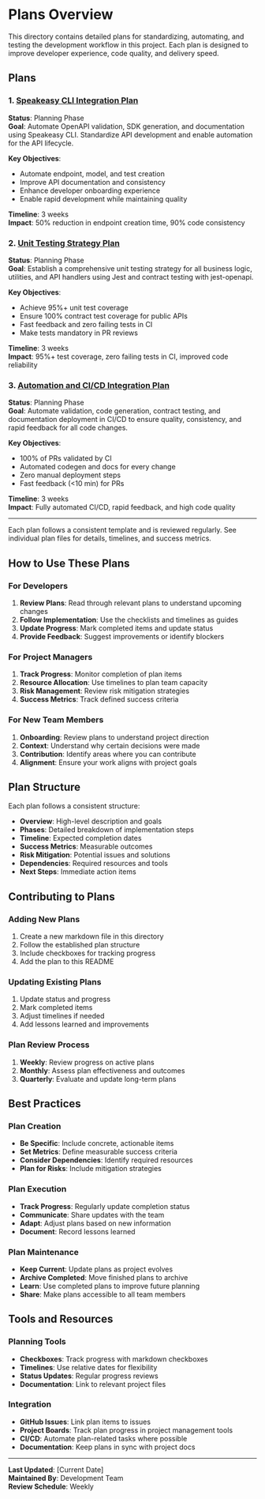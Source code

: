 # Plans Overview

This directory contains detailed plans for standardizing, automating, and testing the development workflow in this project. Each plan is designed to improve developer experience, code quality, and delivery speed.

## Plans

### 1. [Speakeasy CLI Integration Plan](./01-speakeasy-integration.md)
**Status**: Planning Phase  
**Goal**: Automate OpenAPI validation, SDK generation, and documentation using Speakeasy CLI. Standardize API development and enable automation for the API lifecycle.

**Key Objectives**:
- Automate endpoint, model, and test creation
- Improve API documentation and consistency
- Enhance developer onboarding experience
- Enable rapid development while maintaining quality

**Timeline**: 3 weeks  
**Impact**: 50% reduction in endpoint creation time, 90% code consistency

### 2. [Unit Testing Strategy Plan](./02-unit-testing-strategy.md)
**Status**: Planning Phase  
**Goal**: Establish a comprehensive unit testing strategy for all business logic, utilities, and API handlers using Jest and contract testing with jest-openapi.

**Key Objectives**:
- Achieve 95%+ unit test coverage
- Ensure 100% contract test coverage for public APIs
- Fast feedback and zero failing tests in CI
- Make tests mandatory in PR reviews

**Timeline**: 3 weeks  
**Impact**: 95%+ test coverage, zero failing tests in CI, improved code reliability

### 3. [Automation and CI/CD Integration Plan](./03-automation-and-ci.md)
**Status**: Planning Phase  
**Goal**: Automate validation, code generation, contract testing, and documentation deployment in CI/CD to ensure quality, consistency, and rapid feedback for all code changes.

**Key Objectives**:
- 100% of PRs validated by CI
- Automated codegen and docs for every change
- Zero manual deployment steps
- Fast feedback (<10 min) for PRs

**Timeline**: 3 weeks  
**Impact**: Fully automated CI/CD, rapid feedback, and high code quality

---

Each plan follows a consistent template and is reviewed regularly. See individual plan files for details, timelines, and success metrics.

## How to Use These Plans

### For Developers
1. **Review Plans**: Read through relevant plans to understand upcoming changes
2. **Follow Implementation**: Use the checklists and timelines as guides
3. **Update Progress**: Mark completed items and update status
4. **Provide Feedback**: Suggest improvements or identify blockers

### For Project Managers
1. **Track Progress**: Monitor completion of plan items
2. **Resource Allocation**: Use timelines to plan team capacity
3. **Risk Management**: Review risk mitigation strategies
4. **Success Metrics**: Track defined success criteria

### For New Team Members
1. **Onboarding**: Review plans to understand project direction
2. **Context**: Understand why certain decisions were made
3. **Contribution**: Identify areas where you can contribute
4. **Alignment**: Ensure your work aligns with project goals

## Plan Structure

Each plan follows a consistent structure:

- **Overview**: High-level description and goals
- **Phases**: Detailed breakdown of implementation steps
- **Timeline**: Expected completion dates
- **Success Metrics**: Measurable outcomes
- **Risk Mitigation**: Potential issues and solutions
- **Dependencies**: Required resources and tools
- **Next Steps**: Immediate action items

## Contributing to Plans

### Adding New Plans
1. Create a new markdown file in this directory
2. Follow the established plan structure
3. Include checkboxes for tracking progress
4. Add the plan to this README

### Updating Existing Plans
1. Update status and progress
2. Mark completed items
3. Adjust timelines if needed
4. Add lessons learned and improvements

### Plan Review Process
1. **Weekly**: Review progress on active plans
2. **Monthly**: Assess plan effectiveness and outcomes
3. **Quarterly**: Evaluate and update long-term plans

## Best Practices

### Plan Creation
- **Be Specific**: Include concrete, actionable items
- **Set Metrics**: Define measurable success criteria
- **Consider Dependencies**: Identify required resources
- **Plan for Risks**: Include mitigation strategies

### Plan Execution
- **Track Progress**: Regularly update completion status
- **Communicate**: Share updates with the team
- **Adapt**: Adjust plans based on new information
- **Document**: Record lessons learned

### Plan Maintenance
- **Keep Current**: Update plans as project evolves
- **Archive Completed**: Move finished plans to archive
- **Learn**: Use completed plans to improve future planning
- **Share**: Make plans accessible to all team members

## Tools and Resources

### Planning Tools
- **Checkboxes**: Track progress with markdown checkboxes
- **Timelines**: Use relative dates for flexibility
- **Status Updates**: Regular progress reviews
- **Documentation**: Link to relevant project files

### Integration
- **GitHub Issues**: Link plan items to issues
- **Project Boards**: Track plan progress in project management tools
- **CI/CD**: Automate plan-related tasks where possible
- **Documentation**: Keep plans in sync with project docs

---

**Last Updated**: [Current Date]  
**Maintained By**: Development Team  
**Review Schedule**: Weekly 